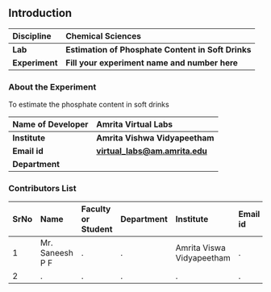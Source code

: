 ## Introduction


<b>Discipline | <b> Chemical Sciences
:--|:--|
<b> Lab | <b>	Estimation of Phosphate Content in Soft Drinks
<b> Experiment|     <b> Fill your experiment name and number here

### About the Experiment 

To estimate the phosphate content in soft drinks

<b>Name of Developer | <b> Amrita Virtual Labs
:--|:--|
<b> Institute | <b>  Amrita Vishwa Vidyapeetham
<b> Email id|     <b>  virtual_labs@am.amrita.edu
<b> Department |  

### Contributors List

SrNo | Name | Faculty or Student | Department| Institute | Email id
:--|:--|:--|:--|:--|:--|
1 | Mr. Saneesh P F | . | . | Amrita Viswa Vidyapeetham | .
2 | . | . | . | . | .
